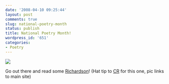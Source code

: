 ```yaml
---
date: '2008-04-10 09:25:44'
layout: post
comments: true
slug: national-poetry-month
status: publish
title: National Poetry Month!
wordpress_id: '651'
categories:
- Poetry
---
```


[![](http://www.phfactor.net/wp-pics/NPM_2008_poster_thb.gif)](http://www.poets.org/page.php/prmID/41)

Go out there and read some [Richardson](http://fnord.phfactor.net/category/aphorisms/)! (Hat tip to [CR](http://calculatedrisk.blogspot.com/2008/04/imaginary-gardens-with-real-toads.html) for this one, pic links to main site)
